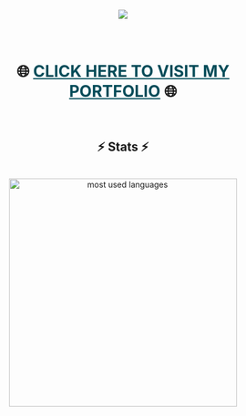 <div style="font-weight: bold;">
    <h1 align="center">
        <img src="https://readme-typing-svg.herokuapp.com/?font=Bebas+Neue&size=40&color=004c59&center=true&vCenter=true&width=700&height=70&duration=4000&lines=👁+Hi+there+👁;+I'm+Abdullah+👋;Welcome+to+my+repository!;" />
    </h1>
</div>

<br>
<h1 align="center">
    🌐
    <a style="color: #004c59; text-decoration: underline;" href="tzolic.github.io"> CLICK HERE TO VISIT MY PORTFOLIO</a>
    🌐
</h1>

<br>
<h2 align="center">⚡ Stats ⚡</h2>
<br>

<div align="center">
  <img width=400 align="center" alt="most used languages" src="https://github-readme-stats-tzolics-projects.vercel.app/api/top-langs/?username=tzolic&size_weight=0.5&count_weight=0.5&border_radius=30&bg_color=004c59&text_color=fff&title_color=fff&hide_border=true"/>
</div>







